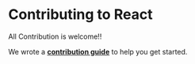 # Contributing to React

All Contribution is welcome!!    

We wrote a **[contribution guide](https://treeact.cc/contributing/1-how-to-contribute)** to help you get started.

